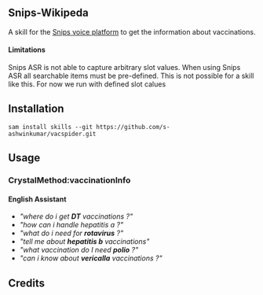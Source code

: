 ## Snips-Wikipeda

A skill for the [Snips voice platform](http://snips.ai) to get the information about vaccinations.

#### Limitations

Snips ASR is not able to capture arbitrary slot values. When using Snips ASR all searchable items must be
pre-defined. This is not possible for a skill like this. For now we run with defined slot calues

## Installation

```
sam install skills --git https://github.com/s-ashwinkumar/vacspider.git
```

## Usage

### CrystalMethod:vaccinationInfo

#### English Assistant

* *"where do i get __DT__ vaccinations ?"*
* *"how can i handle hepatitis a ?"*
* *"what do i need for __rotavirus__ ?"*
* *"tell me about __hepatitis b__ vaccinations"*
* *"what vaccination do I need __polio__ ?"*
* *"can i know about __vericalla__ vaccinations ?"*


## Credits
